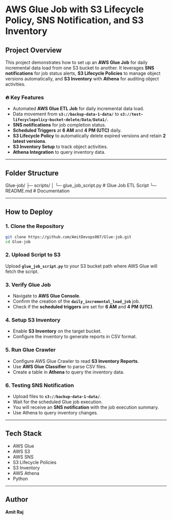 # AWS Glue Job with S3 Lifecycle Policy, SNS Notification, and S3 Inventory

## Project Overview
This project demonstrates how to set up an **AWS Glue Job** for daily incremental data load from one S3 bucket to another. It leverages **SNS notifications** for job status alerts, **S3 Lifecycle Policies** to manage object versions automatically, and **S3 Inventory** with **Athena** for auditing object activities.

### 🔥 Key Features
- Automated **AWS Glue ETL Job** for daily incremental data load.
- Data movement from **`s3://backup-data-1-data/`** to **`s3://test-lifecyclepolicy-bucket-delete/Data/Data1/`**.
- **SNS notifications** for job completion status.
- **Scheduled Triggers** at **6 AM** and **4 PM (UTC)** daily.
- **S3 Lifecycle Policy** to automatically delete expired versions and retain **2 latest versions**.
- **S3 Inventory Setup** to track object activities.
- **Athena Integration** to query inventory data.

---
## Folder Structure

Glue-job/
├─ scripts/
│   └─ glue_job_script.py       # Glue Job ETL Script
└─ README.md                  # Documentation

---
## How to Deploy

### 1. Clone the Repository
```bash
git clone https://github.com/AmitDevops007/Glue-job.git
cd Glue-job
```
### 2. Upload Script to S3
Upload **`glue_job_script.py`** to your S3 bucket path where AWS Glue will fetch the script.

### 3. Verify Glue Job
- Navigate to **AWS Glue Console**.
- Confirm the creation of the **`daily_incremental_load_job`** job.
- Check if the **scheduled triggers** are set for **6 AM** and **4 PM (UTC)**.

### 4. Setup S3 Inventory
- Enable **S3 Inventory** on the target bucket.
- Configure the inventory to generate reports in CSV format.

### 5. Run Glue Crawler
- Configure AWS Glue Crawler to read **S3 Inventory Reports**.
- Use **AWS Glue Classifier** to parse CSV files.
- Create a table in **Athena** to query the inventory data.

### 6. Testing SNS Notification
- Upload files to **`s3://backup-data-1-data/`**.
- Wait for the scheduled Glue job execution.
- You will receive an **SNS notification** with the job execution summary.
- Use Athena to query inventory changes.

---
## Tech Stack
- AWS Glue
- AWS S3
- AWS SNS
- S3 Lifecycle Policies
- S3 Inventory
- AWS Athena
- Python

---
## Author
**Amit Raj**


